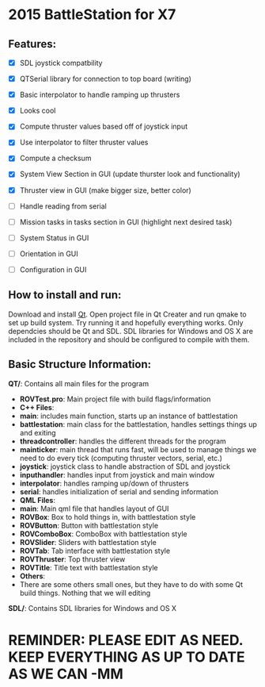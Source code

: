 2015 BattleStation for X7
=========================

Features:
---------------------
- [x] SDL joystick compatbility
- [x] QTSerial library for connection to top board (writing)
- [x] Basic interpolator to handle ramping up thrusters
- [x] Looks cool  
- [x] Compute thruster values based off of joystick input
- [x] Use interpolator to filter thruster values
- [x] Compute a checksum
- [x] System View Section in GUI (update thurster look and functionality)
- [x] Thruster view in GUI (make bigger size, better color)
- [ ] Handle reading from serial
- [ ] Mission tasks in tasks section in GUI (highlight next desired task)
- [ ] System Status in GUI
- [ ] Orientation in GUI
- [ ] Configuration in GUI


How to install and run:
-----------------------
Download and install [Qt](http://qt-project.org/). Open project file in Qt Creater and run qmake to set up build system. Try running it and hopefully everything works. Only dependcies should be Qt and SDL. SDL libraries for Windows and OS X are included in the repository and should be configured to compile with them.


Basic Structure Information:
----------------------------
**QT/**: Contains all main files for the program  
- **ROVTest.pro**: Main project file with build flags/information  
- **C++ Files**:  
 - **main**: includes main function, starts up an instance of battlestation  
 - **battlestation**: main class for the battlestation, handles settings things up and exiting  
 - **threadcontroller**: handles the different threads for the program  
 - **mainticker**: main thread that runs fast, will be used to manage things we need to do every tick (computing thruster vectors, serial, etc.)  
 - **joystick**: joystick class to handle abstraction of SDL and joystick  
 - **inputhandler**: handles input from joystick and main window  
 - **interpolator**: handles ramping up/down of thrusters  
 - **serial**: handles initialization of serial and sending information  
- **QML Files**:  
 - **main**: Main qml file that handles layout of GUI  
 - **ROVBox**: Box to hold things in, with battlestation style  
 - **ROVButton**: Button with battlestation style  
 - **ROVComboBox**: ComboBox with battlestation style  
 - **ROVSlider**: Sliders with battlestation style  
 - **ROVTab**: Tab interface with battlestation style
 - **ROVThruster**: Top thruster view
 - **ROVTitle**: Title text with battlestation style
- **Others**:  
 - There are some others small ones, but they have to do with some Qt build things. Nothing that we will editing  

**SDL/**: Contains SDL libraries for Windows and OS X  


# REMINDER: PLEASE EDIT AS NEED. KEEP EVERYTHING AS UP TO DATE AS WE CAN -MM #
